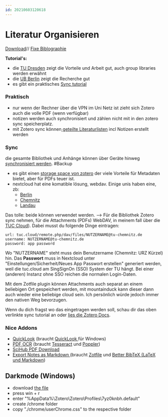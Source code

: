 ```yaml
---
id: 20210603120618
---
```


# Literatur Organisieren

[Download](https://www.zotero.org/download/)// [Fixe Biblographie](https://zbib.org/#)

**Tutorial's:**

* die [TU Dresden](https://www.youtube.com/watch?v=PqQp_oUUY5w) zeigt die Vorteile und Arbeit gut, auch group libraries werden erwähnt
* die [UB Berlin](https://www.youtube.com/watch?v=rqpRQhK9Al0) zeigt die Recherche gut
* es gibt ein praktisches [Sync tutorial](https://www.youtube.com/watch?v=5UV6Ce3evUY)

### Praktisch

* nur wenn der Rechner über die VPN im Uni Netz ist zieht sich Zotero auch die volle PDF (wenn verfügbar)
* notizen werden auch synchronisiert und zählen nicht mit in den zotero sync speicherplatz.
* mit Zotero sync können[ geteilte Literaturlisten](https://www.zotero.org/groups/) incl Notizen erstellt werden

### Sync

die gesamte Bibliothek und Anhänge können über Geräte hinweg [synchronisiert werden](https://www.zotero.org/support/preferences/sync#file_syncing). #Backup

* es gibt einen [storage space von zotero](https://www.zotero.org/support/sync#zotero_file_storage) der viele Vorteile für Metadaten bietet, aber für PDFs teuer ist.
* nextcloud hat eine komatible lösung, webdav. Einige unis haben eine, zb:
  * [Berlin](https://tubcloud.tu-berlin.de/login)
  * [Chemnitz](https://tuc.cloud)
  * [Landau](https://cloud.uni-landau.de/index.php/login)

Das tolle: beide können verwendet werden. --> Für die Bibliothek Zotero sync nehmen, für die Attachments (PDFs) WebDAV, in meinem fall über die [TUC Cloud](https://tuc.cloud)). 
Dabei musst du folgende Dinge eintragen:

```
url: tuc.cloud/remote.php/dav/files/NUTZERNAME@tu-chemnitz.de
username: NUTZERNAME@tu-chemnitz.de
password: app password
```

Wo "NUTZERNAME" steht muss dein Benutzername (Chemnitz: URZ Kürzel) hin. Das **Passwort** muss in Nextcloud unter "Einstellungen/Sicherheit/Neues App Passwort erstellen" generiert werden, weil die tuc.cloud am SingSignOn (SSO) System der TU hängt. Bei einer (anderen) Instanz ohne SSO reichen die normalen Login-Daten.

Mit dem Zotfile plugin können Attachments auch separat an einem beliebigen Ort gespeichert werden, mit mountainduck kann dieser dann auch wieder eine beliebige cloud sein. Ich persönlich würde jedoch immer den nativen Weg bevorzugen.

Wenn du dich fragst wo das eingetragen werden soll, schau dir das oben verlinkte sync tutorial an oder [lies die Zotero Docs](https://www.zotero.org/support/preferences/sync#file_syncing).

### Nice Addons

* [QuickLook](https://github.com/mronkko/ZoteroQuickLook) (braucht [QuickLook ](https://github.com/QL-Win/QuickLook/releases)für Windows)
* [PDF OCR](https://github.com/UB-Mannheim/zotero-ocr) (braucht [Tesseract](https://github.com/UB-Mannheim/tesseract/wiki) und [Poppler](https://github.com/UB-Mannheim/zotero-ocr/wiki/Install-pdftoppm))
* [SciHub PDF Download](https://github.com/ethanwillis/zotero-scihub)
* [Export Notes as Markdown ](https://github.com/argenos/zotero-mdnotes)(braucht [Zotfile](http://zotfile.com/) und [Better BibTeX (LaTeX und Markdown](https://github.com/retorquere/zotero-better-bibtex))

## Darkmode (Windows)
* download [the file](https://github.com/Rosmaninho/Zotero-Dark-Theme)
* press win + r
* enter "%AppData%\Zotero\Zotero\Profiles\7yz0knbh.default"
* create /chrome folder
* copy "./chrome/userChrome.css" to the respective folder